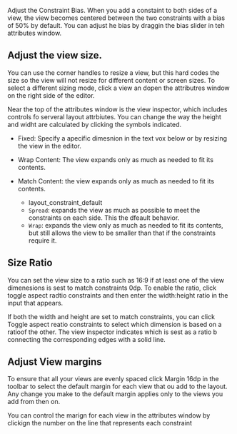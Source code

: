 Adjust the Constraint Bias.
When you add a constaint to both sides of a view, the view becomes centered between the two constraints with a bias of 50% by default. You can adjust he bias by draggin the bias slider in teh attributes window.

## Adjust the view size.
You can use the corner handles to resize a view, but this hard codes the size so the view will not resize for different content or screen sizes. To select a different sizing mode, click a view an dopen the attributres window on the right side of the editor. 

Near the top of the attributes window is the view inspector, which includes controls fo serveral layout attrbiutes. You can change the way the height and widht are calculated by clicking the symbols indicated. 

- Fixed: Specify a apecific dimesnion in the text vox below or by resizing the view in the editor. 

- Wrap Content:  The view expands only as much as needed to fit its contents. 

- Match Content: the view expands only as much as needed to fit its contents. 
  - layout_constraint_default
  - `Spread`: expands the view as much as possible to meet the constraints on each side. This the dfeault behavior. 
  - `Wrap`: expands the view only as much as needed to fit its contents, but still allows  the view to be smaller than that if the constraints require it. 
  
## Size Ratio
You can set the view size to a ratio such as 16:9 if at least one of the view dimenesions is sest to match constraints 0dp. To enable the ratio, click toggle aspect radtio constraints and then enter the width:height ratio in the input that appears. 

If both the width and height are set to match constraints, you can click Toggle aspect reatio constraints to select which dimension is based on a ratioof the other. The view inspector indicates which is sest as a ratio b connecting the corresponding edges with a solid line. 

## Adjust View margins
To ensure that all your views are evenly spaced click Margin 16dp in the toolbar to select the default margin for each view that ou add to the layout. Any change you make to the default margin applies only to the views you add from then on.

You can control the marign for each view in the attributes window by clickign the number on the line that represents each constraint

